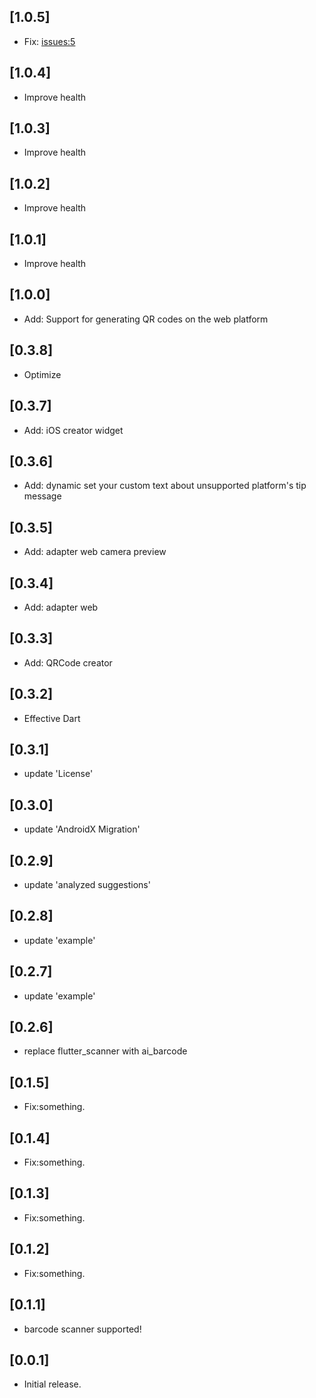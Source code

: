 ## [1.0.5]

* Fix: [issues:5](https://github.com/pdliuw/ai_barcode/issues/5)

## [1.0.4]

* Improve health

## [1.0.3]

* Improve health

## [1.0.2]

* Improve health

## [1.0.1]

* Improve health

## [1.0.0]

* Add: Support for generating QR codes on the web platform

## [0.3.8]

* Optimize

## [0.3.7]

* Add: iOS creator widget

## [0.3.6]

* Add: dynamic set your custom text about unsupported platform's tip message

## [0.3.5]

* Add: adapter web camera preview

## [0.3.4]

* Add: adapter web

## [0.3.3]

* Add: QRCode creator

## [0.3.2]

* Effective Dart

## [0.3.1]

* update 'License'

## [0.3.0]

* update 'AndroidX Migration'

## [0.2.9]

* update 'analyzed suggestions'

## [0.2.8]

* update 'example'

## [0.2.7]

* update 'example'

## [0.2.6]

* replace flutter_scanner with ai_barcode

## [0.1.5]

* Fix:something.

## [0.1.4]

* Fix:something.

## [0.1.3]

* Fix:something.

## [0.1.2]

* Fix:something.

## [0.1.1]

* barcode scanner supported!

## [0.0.1]

* Initial release.
